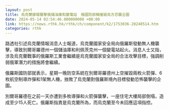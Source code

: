 ```yaml
---
layout: post
title: 烏克蘭據報襲擊俄儲油庫和變電站　俄國防部稱摧毀烏方恐襲企圖
date: 2024-05-14 02:54:46.000000000 +08:00
link: https://news.rthk.hk/rthk/ch/component/k2/1753036-20240514.htm
categories: rthk
---
```


路透社引述烏克蘭情報消息人士報道，烏克蘭國家安全局向俄羅斯發動無人機襲擊，導致別爾哥羅德州一個儲油庫和利佩茨克州一個變電站起火。消息人士又指，涉及烏克蘭戰事的俄羅斯工業會繼續是烏克蘭國家安全局的合法攻擊目標，強調削弱俄軍潛力的措施將會繼續。

俄羅斯國防部就表示，星期一晚防空系統在別爾哥羅德州上空摧毀兩枚火箭彈、6枚航空制導炸彈和1架無人機，挫敗了烏克蘭對俄羅斯境內目標發動恐怖襲擊的企圖。

別爾哥羅德在之前一天亦遭到多枚導彈和火箭彈襲擊，一座住宅大樓局部倒塌，造成至少15人死亡。俄羅斯指責是烏克蘭所為，而烏克蘭至今未回應這項指控。
